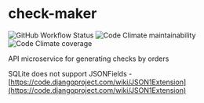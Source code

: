 # check-maker

![GitHub Workflow Status](https://img.shields.io/github/actions/workflow/status/stigsanek/check-maker/pyci.yml?branch=main)
![Code Climate maintainability](https://img.shields.io/codeclimate/maintainability/stigsanek/check-maker)
![Code Climate coverage](https://img.shields.io/codeclimate/coverage/stigsanek/check-maker)

API microservice for generating checks by orders

SQLite does not support JSONFields - [https://code.djangoproject.com/wiki/JSON1Extension](https://code.djangoproject.com/wiki/JSON1Extension)
